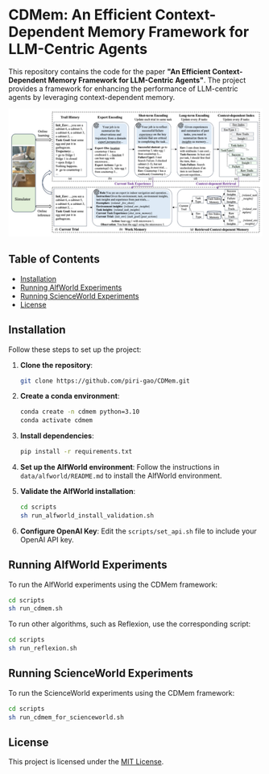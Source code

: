 # CDMem: An Efficient Context-Dependent Memory Framework for LLM-Centric Agents

This repository contains the code for the paper **"An Efficient Context-Dependent Memory Framework for LLM-Centric Agents"**. The project provides a framework for enhancing the performance of LLM-centric agents by leveraging context-dependent memory.

![Main Figure](./figures/main.png)

## Table of Contents

- [Installation](#installation)
- [Running AlfWorld Experiments](#running-alfworld-experiments)
- [Running ScienceWorld Experiments](#running-scienceworld-experiments)
- [License](#license)

## Installation

Follow these steps to set up the project:

1. **Clone the repository**:
   ```bash
   git clone https://github.com/piri-gao/CDMem.git
   ```

2. **Create a conda environment**:
   ```bash
   conda create -n cdmem python=3.10
   conda activate cdmem
   ```

3. **Install dependencies**:
   ```bash
   pip install -r requirements.txt
   ```

4. **Set up the AlfWorld environment**:
   Follow the instructions in `data/alfworld/README.md` to install the AlfWorld environment.

5. **Validate the AlfWorld installation**:
   ```bash
   cd scripts
   sh run_alfworld_install_validation.sh
   ```

6. **Configure OpenAI Key**:
   Edit the `scripts/set_api.sh` file to include your OpenAI API key.

## Running AlfWorld Experiments

To run the AlfWorld experiments using the CDMem framework:

```bash
cd scripts
sh run_cdmem.sh
```

To run other algorithms, such as Reflexion, use the corresponding script:

```bash
cd scripts
sh run_reflexion.sh
```

## Running ScienceWorld Experiments

To run the ScienceWorld experiments using the CDMem framework:

```bash
cd scripts
sh run_cdmem_for_scienceworld.sh
```

## License

This project is licensed under the [MIT License](LICENSE).

